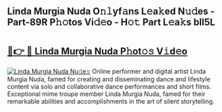 ## Linda Murgia Nuda O𝚗𝚕yf𝚊ns L𝚎a𝚔ed N𝚞𝚍es - Part-89R P𝚑𝚘tos Vi𝚍𝚎o - H𝚘𝚝 Part L𝚎a𝚔s bll5L

# <h2><a href="http://kfcf1l.oniu.top/?m=Linda+Murgia+Nuda">🔗👉 🔴 Linda Murgia Nuda P𝚑ot𝚘𝚜 V𝚒d𝚎o</a></h2>

[![Linda Murgia Nuda Nu𝚍e𝚜](https://i.imgur.com/0qMVB7G.gif)](http://kfcf1l.oniu.top/?m=Linda+Murgia+Nuda)
Online performer and digital artist Linda Murgia Nuda, famed for creating and disseminating dance and lifestyle content via solo and collaborative dance performances and short films. Exceptional mime troupe member Linda Murgia Nuda, famed for their remarkable abilities and accomplishments in the art of silent storytelling.  
